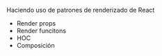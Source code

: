 Haciendo uso de patrones de renderizado de React
- Render props
- Render funcitons
- HOC
- Composición
